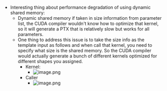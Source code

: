 - Interesting thing about performance degradation of using dynamic shared memory:
	- Dynamic shared memory if taken in size information from parameter list, the CUDA compiler wouldn't know how to optimize that kernel, so it will generate a PTX that is relatively slow but works for all parameters.
	- One thing to address this issue is to take the size info as the template input as follows and when call that kernel, you need to specify what size is the shared memory. So the CUDA compiler would actually generate a bunch of different kernels optimized for different shapes you assigned.
		- Kernel:
			- ![image.png](../assets/image_1736211698121_0.png)
		- Caller
			- ![image.png](../assets/image_1736211707256_0.png)